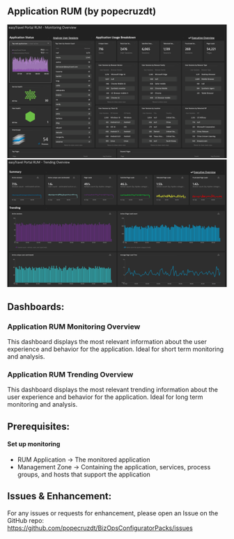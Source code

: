 ## Application RUM (by popecruzdt)
![Application RUM Monitoring Overview](https://raw.githubusercontent.com/popecruzdt/BizOpsConfiguratorPacks/main/screenshots/Application_RUM_Monitoring_Overview_screenshot.png)
![Application RUM Trending Overview](https://raw.githubusercontent.com/popecruzdt/BizOpsConfiguratorPacks/main/screenshots/Application_RUM_Trending_Overview_screenshot.png)

## Dashboards:
### Application RUM Monitoring Overview
This dashboard displays the most relevant information about the user experience and behavior for the application.  Ideal for short term monitoring and analysis.

### Application RUM Trending Overview
This dashboard displays the most relevant trending information about the user experience and behavior for the application.  Ideal for long term monitoring and analysis.

## Prerequisites:
#### Set up monitoring
  * RUM Application -> The monitored application
  * Management Zone -> Containing the application, services, process groups, and hosts that support the application

## Issues & Enhancement:
For any issues or requests for enhancement, please open an Issue on the GitHub repo: https://github.com/popecruzdt/BizOpsConfiguratorPacks/issues

